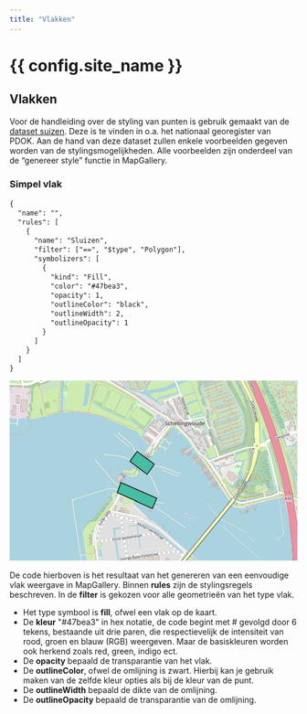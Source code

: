 ```yaml
---
title: "Vlakken"
---
```


# {{ config.site_name }}

Vlakken
---
Voor de handleiding over de styling van punten is gebruik gemaakt van de [dataset suizen](https://nationaalgeoregister.nl/geonetwork/srv/dut/catalog.search#/metadata/35f04ee9-6499-4fef-837e-12b81b6374b5). Deze is te vinden in o.a. het nationaal georegister van PDOK.
Aan de hand van deze dataset zullen enkele voorbeelden gegeven worden van de stylingsmogelijkheden. Alle voorbeelden zijn onderdeel van de “genereer style” functie in MapGallery.

### Simpel vlak
```
{
  "name": "",
  "rules": [
    {
      "name": "Sluizen",
      "filter": ["==", "$type", "Polygon"],
      "symbolizers": [
        {
          "kind": "Fill",
          "color": "#47bea3",
          "opacity": 1,
          "outlineColor": "black",
          "outlineWidth": 2,
          "outlineOpacity": 1
        }
      ]
    }
  ]
}
```
![title](foto_simpel_vlak.png)

De code hierboven is het resultaat van het genereren van een eenvoudige vlak weergave in MapGallery. Binnen __rules__ zijn de stylingsregels beschreven. In de __filter__ is gekozen voor alle geometrieën van het type vlak.

- Het type symbool is __fill__, ofwel een vlak op de kaart. 
- De __kleur__ "#47bea3" in hex notatie, de code begint met # gevolgd door 6 tekens, bestaande uit drie paren, die respectievelijk de intensiteit van rood, groen en blauw (RGB) weergeven. Maar de basiskleuren worden ook herkend zoals red, green, indigo ect. 
-	De __opacity__ bepaald de transparantie van het vlak. 
-	De __outlineColor__, ofwel de omlijning is zwart. Hierbij kan je gebruik maken van de zelfde kleur opties als bij de kleur van de punt. 
-	De __outlineWidth__ bepaald de dikte van de omlijning.
-	De __outlineOpacity__ bepaald de transparantie van de omlijning.
 

